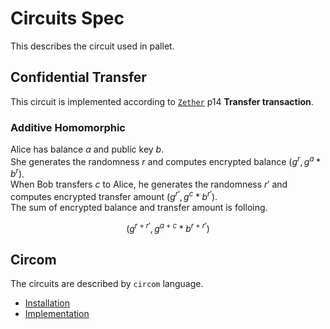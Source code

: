 # Circuits Spec
This describes the circuit used in pallet.

## Confidential Transfer
This circuit is implemented according to [`Zether`](https://crypto.stanford.edu/~buenz/papers/zether.pdf) p14 **Transfer transaction**.

### Additive Homomorphic
Alice has balance $a$ and public key $b$.  
She generates the randomness $r$ and computes encrypted balance $(g^r, g^a * b^r)$.  
When Bob transfers $c$ to Alice, he generates the randomness $r'$ and computes encrypted transfer amount $(g^{r'}, g^c * b^{r'})$.  
The sum of encrypted balance and transfer amount is folloing.

$$
(g^{r + r'}, g^{a + c} * b^{r + r'})
$$

## Circom
The circuits are described by `circom` language.

- [Installation](https://docs.circom.io/getting-started/installation/)
- [Implementation](https://github.com/iden3/circom)
